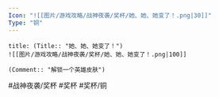 ```yaml
---
Icon: "![[图片/游戏攻略/战神夜袭/奖杯/她、她、她变了！.png|30]]"
Type: "铜"
---
```

```ad-common-bronze-trophy
title: (Title:: "她、她、她变了！")
![[图片/游戏攻略/战神夜袭/奖杯/她、她、她变了！.png|100]]

(Comment:: "解锁一个英雄皮肤")
```

#战神夜袭/奖杯 #奖杯 #奖杯/铜
